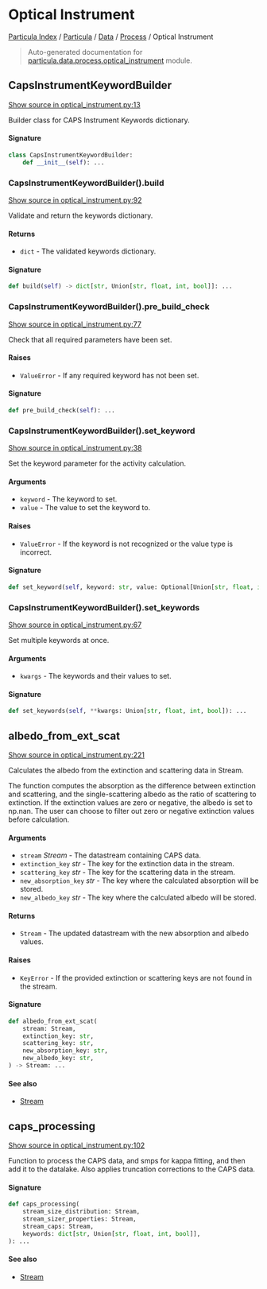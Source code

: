 # Optical Instrument

[Particula Index](../../../README.md#particula-index) / [Particula](../../index.md#particula) / [Data](../index.md#data) / [Process](./index.md#process) / Optical Instrument

> Auto-generated documentation for [particula.data.process.optical_instrument](https://github.com/Gorkowski/particula/blob/main/particula/data/process/optical_instrument.py) module.

## CapsInstrumentKeywordBuilder

[Show source in optical_instrument.py:13](https://github.com/Gorkowski/particula/blob/main/particula/data/process/optical_instrument.py#L13)

Builder class for CAPS Instrument Keywords dictionary.

#### Signature

```python
class CapsInstrumentKeywordBuilder:
    def __init__(self): ...
```

### CapsInstrumentKeywordBuilder().build

[Show source in optical_instrument.py:92](https://github.com/Gorkowski/particula/blob/main/particula/data/process/optical_instrument.py#L92)

Validate and return the keywords dictionary.

#### Returns

- `dict` - The validated keywords dictionary.

#### Signature

```python
def build(self) -> dict[str, Union[str, float, int, bool]]: ...
```

### CapsInstrumentKeywordBuilder().pre_build_check

[Show source in optical_instrument.py:77](https://github.com/Gorkowski/particula/blob/main/particula/data/process/optical_instrument.py#L77)

Check that all required parameters have been set.

#### Raises

- `ValueError` - If any required keyword has not been set.

#### Signature

```python
def pre_build_check(self): ...
```

### CapsInstrumentKeywordBuilder().set_keyword

[Show source in optical_instrument.py:38](https://github.com/Gorkowski/particula/blob/main/particula/data/process/optical_instrument.py#L38)

Set the keyword parameter for the activity calculation.

#### Arguments

- `keyword` - The keyword to set.
- `value` - The value to set the keyword to.

#### Raises

- `ValueError` - If the keyword is not recognized or the value type
    is incorrect.

#### Signature

```python
def set_keyword(self, keyword: str, value: Optional[Union[str, float, int, bool]]): ...
```

### CapsInstrumentKeywordBuilder().set_keywords

[Show source in optical_instrument.py:67](https://github.com/Gorkowski/particula/blob/main/particula/data/process/optical_instrument.py#L67)

Set multiple keywords at once.

#### Arguments

- `kwargs` - The keywords and their values to set.

#### Signature

```python
def set_keywords(self, **kwargs: Union[str, float, int, bool]): ...
```



## albedo_from_ext_scat

[Show source in optical_instrument.py:221](https://github.com/Gorkowski/particula/blob/main/particula/data/process/optical_instrument.py#L221)

Calculates the albedo from the extinction and scattering data in Stream.

The function computes the absorption as the difference between extinction
and scattering, and the single-scattering albedo as the ratio of
scattering to extinction. If the extinction values are zero or negative,
the albedo is set to np.nan. The user can choose to filter out
zero or negative extinction values before calculation.

#### Arguments

- `stream` *Stream* - The datastream containing CAPS data.
- `extinction_key` *str* - The key for the extinction data in the stream.
- `scattering_key` *str* - The key for the scattering data in the stream.
- `new_absorption_key` *str* - The key where the calculated absorption will
    be stored.
- `new_albedo_key` *str* - The key where the calculated albedo will
    be stored.

#### Returns

- `Stream` - The updated datastream with the new absorption and albedo
    values.

#### Raises

- `KeyError` - If the provided extinction or scattering keys are not found
    in the stream.

#### Signature

```python
def albedo_from_ext_scat(
    stream: Stream,
    extinction_key: str,
    scattering_key: str,
    new_absorption_key: str,
    new_albedo_key: str,
) -> Stream: ...
```

#### See also

- [Stream](../stream.md#stream)



## caps_processing

[Show source in optical_instrument.py:102](https://github.com/Gorkowski/particula/blob/main/particula/data/process/optical_instrument.py#L102)

Function to process the CAPS data, and smps for kappa fitting, and then add
it to the datalake. Also applies truncation corrections to the CAPS data.

#### Signature

```python
def caps_processing(
    stream_size_distribution: Stream,
    stream_sizer_properties: Stream,
    stream_caps: Stream,
    keywords: dict[str, Union[str, float, int, bool]],
): ...
```

#### See also

- [Stream](../stream.md#stream)
